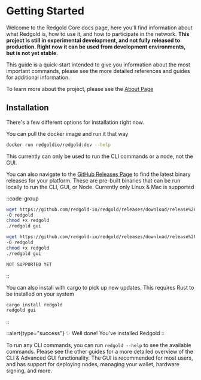 # Getting Started

Welcome to the Redgold Core docs page, here you'll find information about what Redgold is, 
how to use it, and how to participate in the network. **This project is still in experimental development, 
and not fully released to production. Right 
now it can be used from development environments, but is not yet stable.** 

This guide is a quick-start intended to give you information about the most important commands, please see the 
more detailed references and guides for additional information.

To learn more about the project, please see the [About Page](/introduction/about)

## Installation

There's a few different options for installation right now.

You can pull the docker image and run it that way

```bash
docker run redgoldio/redgold:dev --help
```

This currently can only be used to run the CLI commands or a node, not the GUI.

You can also navigate to the [GitHub Releases Page](https://github.com/redgold-io/redgold/releases) to 
find the latest binary releases for your platform. These are pre-built binaries that can be run 
locally to run the CLI, GUI, or Node. Currently only Linux & Mac is supported


::code-group

  ```bash [Linux]
wget https://github.com/redgold-io/redgold/releases/download/release%2Fstaging/redgold_linux \
-O redgold
chmod +x redgold
./redgold gui
  ```

  ```bash [Mac]
wget https://github.com/redgold-io/redgold/releases/download/release%2Fstaging/redgold_mac \
-O redgold
chmod +x redgold
./redgold gui
  ```

  ```bash [Windows]
  NOT SUPPORTED YET
  ```

::

You can also install with cargo to pick up new updates. This requires Rust to be installed on 
your system

```bash
cargo install redgold
redgold gui
```

::

::alert{type="success"}
✨ Well done! You've installed Redgold
::

To run any CLI commands, you can run `redgold --help` to see the available commands. Please see the other 
guides for a more detailed overview of the CLI & Advanced GUI functionality. The GUI is recommended for most 
users, and has support for deploying nodes, managing your wallet, hardware signing, and more.
